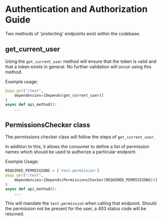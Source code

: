 # Authentication and Authorization Guide
Two methods of 'protecting' endpoints exist within the codebase.

## get_current_user
Using the `get_current_user` method will ensure that the token is valid
and that a token exists in general. No further validation will occur using
this method.

Example usage: 
```python
@app.get("/test",
    dependencies=[Depends(get_current_user)]
)
async def api_method():
    ...
```

## PermissionsChecker class
The permissions checker class will follow the steps of `get_current_user`.

In addition to this, it allows the consumer to define a list of permission
names which should be used to authorize a particular endpoint.

Example Usage:
```python
REQUIRED_PERMISSIONS = ['test.permission']
@app.get("/test", 
    dependencies=[Depends(PermissionsChecker(REQUIRED_PERMISSIONS))]
)
async def api_method():
    ...
```
This will mandate the `test.permission` when calling that endpoint.
Should the permission not be present for the user, a 403 status
code will be returned.